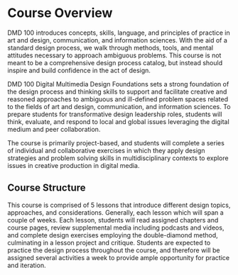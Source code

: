 # Course Overview

DMD 100 introduces concepts, skills, language, and principles of practice in art and design, communication, and information sciences. With the aid of a standard design process, we walk through methods, tools, and mental attitudes necessary to approach ambiguous problems. This course is not meant to be a comprehensive design process catalog, but instead should inspire and build confidence in the act of design.

DMD 100 Digital Multimedia Design Foundations sets a strong foundation of the design process and thinking skills to support and facilitate creative and reasoned approaches to ambiguous and ill-defined problem spaces related to the fields of art and design, communication, and information sciences. To prepare students for transformative design leadership roles, students will think, evaluate, and respond to local and global issues leveraging the digital medium and peer collaboration.

The course is primarily project-based, and students will complete a series of individual and collaborative exercises in which they apply design strategies and problem solving skills in multidisciplinary contexts to explore issues in creative production in digital media.

## Course Structure

This course is comprised of 5 lessons that introduce different design topics, approaches, and considerations. Generally, each lesson which will span a couple of weeks. Each lesson, students will read assigned chapters and course pages, review supplemental media including podcasts and videos, and complete design exercises employing the double-diamond method, culminating in a lesson project and critique. Students are expected to practice the design process throughout the course, and therefore will be assigned several activities a week to provide ample opportunity for practice and iteration.

